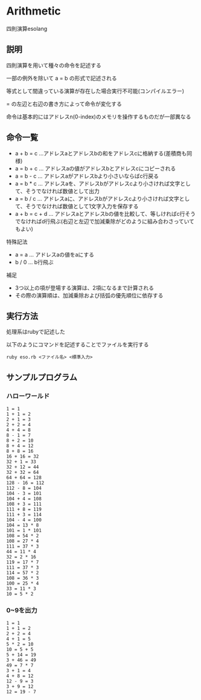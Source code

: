 # Arithmetic
四則演算esolang
## 説明
四則演算を用いて種々の命令を記述する

一部の例外を除いて a = b の形式で記述される

等式として間違っている演算が存在した場合実行不可能(コンパイルエラー)

= の左辺と右辺の書き方によって命令が変化する

命令は基本的にはアドレスn(0-index)のメモリを操作するものだが一部異なる

## 命令一覧
- a + b = c …アドレスaとアドレスbの和をアドレスcに格納する(差積商も同様)
- a = b + c … アドレスaの値がアドレスbとアドレスcにコピーされる
- a = b - c … アドレスaがアドレスbより小さいならばc行戻る
- a = b * c … アドレスaを、アドレスbがアドレスcより小さければ文字として、そうでなければ数値として出力
- a = b / c … アドレスaに、アドレスbがアドレスcより小さければ文字として、そうでなければ数値として1文字入力を保存する
- a + b = c + d … アドレスaとアドレスbの値を比較して、等しければc行そうでなければd行飛ぶ(右辺と左辺で加減乗除がどのように組み合わさっていてもよい)

特殊記法
- a = a … アドレスaの値をaにする
- b / 0 … b行飛ぶ

補足 
- 3つ以上の項が登場する演算は、2項になるまで計算される
- その際の演算順は、加減乗除および括弧の優先順位に依存する

## 実行方法

処理系はrubyで記述した

以下のようにコマンドを記述することでファイルを実行する
```
ruby eso.rb <ファイル名> <標準入力>
```

## サンプルプログラム 

### ハローワールド 
```
1 = 1
1 + 1 = 2
2 + 1 = 3
2 + 2 = 4
4 + 4 = 8
8 - 1 = 7
8 + 2 = 10
8 + 4 = 12
8 + 8 = 16
16 + 16 = 32
32 + 1 = 33
32 + 12 = 44
32 + 32 = 64
64 + 64 = 128
128 - 16 = 112
112 - 8 = 104
104 - 3 = 101
104 + 4 = 108
108 + 3 = 111
111 + 8 = 119
111 + 3 = 114
104 - 4 = 100
104 = 13 * 8
101 = 1 * 101
108 = 54 * 2
108 = 27 * 4
111 = 37 * 3
44 = 11 * 4
32 = 2 * 16
119 = 17 * 7
111 = 37 * 3
114 = 57 * 2
108 = 36 * 3
100 = 25 * 4
33 = 11 * 3
10 = 5 * 2
```

### 0~9を出力
```
1 = 1
1 + 1 = 2
2 + 2 = 4
4 + 1 = 5
5 * 2 = 10
10 = 5 + 5
5 + 14 = 19
3 + 46 = 49
49 = 7 * 7
3 + 1 = 4
4 + 8 = 12
12 - 9 = 3
3 + 9 = 12
12 = 19 - 7
```
